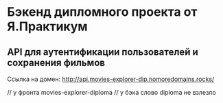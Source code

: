 # Бэкенд дипломного проекта от Я.Практикум

## API для аутентификации пользователей и сохранения фильмов

Ссылка на домен: http://api.movies-explorer-dip.nomoredomains.rocks/

// у фронта movies-explorer-diploma
// у бэка слово diploma не взлезло